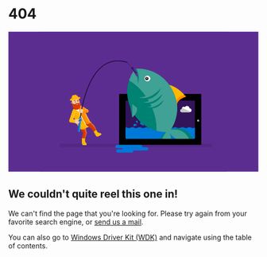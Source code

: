 # 404

![Trying to reel in a big fish](fish.png)

## We couldn't quite reel this one in!

We can't find the page that you're looking for.  Please try again from your favorite search engine, or [send us a mail](mailto:windowsdriverdev@microsoft.com).

You can also go to [Windows Driver Kit (WDK)](https://docs.microsoft.com/windows-hardware/drivers/) and navigate using the table of contents.

